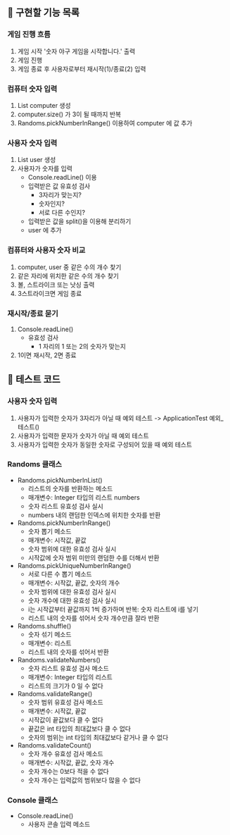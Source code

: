 ## 📮 구현할 기능 목록
### 게임 진행 흐름
1. 게임 시작 '숫자 야구 게임을 시작합니다.' 출력
2. 게임 진행
3. 게임 종료 후 사용자로부터 재시작(1)/종료(2) 입력

### 컴퓨터 숫자 입력
1. List<Integer> computer 생성
2. computer.size() 가 3이 될 때까지 반복
3. Randoms.pickNumberInRange() 이용하여 computer 에 값 추가

### 사용자 숫자 입력
1. List<Integer> user 생성
2. 사용자가 숫자를 입력
    * Console.readLine() 이용
    * 입력받은 값 유효성 검사
        - 3자리가 맞는지?
        - 숫자인지?
        - 서로 다른 수인지?
    * 입력받은 값을 split()을 이용해 분리하기
    * user 에 추가

### 컴퓨터와 사용자 숫자 비교
1. computer, user 중 같은 수의 개수 찾기
2. 같은 자리에 위치한 같은 수의 개수 찾기
3. 볼, 스트라이크 또는 낫싱 출력
4. 3스트라이크면 게임 종료

### 재시작/종료 묻기
1. Console.readLine()
    * 유효성 검사
        - 1 자리의 1 또는 2의 숫자가 맞는지
2. 1이면 재시작, 2면 종료

## 📮 테스트 코드
### 사용자 숫자 입력
1. 사용자가 입력한 숫자가 3자리가 아닐 때 예외 테스트 -> ApplicationTest 예외_테스트()
2. 사용자가 입력한 문자가 숫자가 아닐 때 예외 테스트
3. 사용자가 입력한 숫자가 동일한 숫자로 구성되어 있을 때 예외 테스트

### Randoms 클래스
* Randoms.pickNumberInList()
    - 리스트의 숫자를 반환하는 메소드
    - 매개변수: Integer 타입의 리스트 numbers
    - 숫자 리스트 유효성 검사 실시
    - numbers 내의 랜덤한 인덱스에 위치한 숫자를 반환
* Randoms.pickNumberInRange()
    - 숫자 뽑기 메소드
    - 매개변수: 시작값, 끝값
    - 숫자 범위에 대한 유효성 검사 실시
    - 시작값에 숫자 범위 미만의 랜덤한 수를 더해서 반환
* Randoms.pickUniqueNumberInRange()
    - 서로 다른 수 뽑기 메소드
    - 매개변수: 시작값, 끝값, 숫자의 개수
    - 숫자 범위에 대한 유효성 검사 실시
    - 숫자 개수에 대한 유효성 검사 실시
    - i는 시작값부터 끝값까지 1씩 증가하며 반복: 숫자 리스트에 i를 넣기
    - 리스트 내의 숫자를 섞어서 숫자 개수만큼 잘라 반환
* Randoms.shuffle()
    - 숫자 섞기 메소드
    - 매개변수: 리스트
    - 리스트 내의 숫자를 섞어서 반환
* Randoms.validateNumbers()
    - 숫자 리스트 유효성 검사 메소드
    - 매개변수: Integer 타입의 리스트
    - 리스트의 크기가 0 일 수 없다
* Randoms.validateRange()
    - 숫자 범위 유효성 검사 메소드
    - 매개변수: 시작값, 끝값
    - 시작값이 끝값보다 클 수 없다
    - 끝값은 int 타입의 최대값보다 클 수 없다
    - 숫자의 범위는 int 타입의 최대값보다 같거나 클 수 없다
* Randoms.validateCount()
    - 숫자 개수 유효성 검사 메소드
    - 매개변수: 시작값, 끝값, 숫자 개수
    - 숫자 개수는 0보다 적을 수 없다
    - 숫자 개수는 입력값의 범위보다 많을 수 없다

### Console 클래스
* Console.readLine()
    - 사용자 콘솔 입력 메소드
